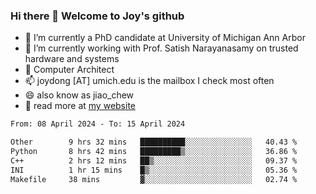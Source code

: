 ### Hi there 👋 Welcome to Joy's github

- 🔭 I’m currently a PhD candidate at University of Michigan Ann Arbor
- 🌱 I’m currently working with Prof. Satish Narayanasamy on trusted hardware and systems
- 👯 Computer Architect
- 📫 joydong [AT] umich.edu is the mailbox I check most often
- 😄 also know as jiao_chew
- 💬 read more at [my website](https://joydddd.github.io/)
<!--START_SECTION:waka-->

```txt
From: 08 April 2024 - To: 15 April 2024

Other        9 hrs 32 mins   ██████████░░░░░░░░░░░░░░░   40.43 %
Python       8 hrs 42 mins   █████████▒░░░░░░░░░░░░░░░   36.86 %
C++          2 hrs 12 mins   ██▒░░░░░░░░░░░░░░░░░░░░░░   09.37 %
INI          1 hr 15 mins    █▒░░░░░░░░░░░░░░░░░░░░░░░   05.36 %
Makefile     38 mins         ▓░░░░░░░░░░░░░░░░░░░░░░░░   02.74 %
```

<!--END_SECTION:waka-->

